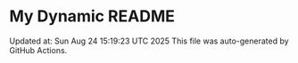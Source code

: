 # My Dynamic README
Updated at: Sun Aug 24 15:19:23 UTC 2025
This file was auto-generated by GitHub Actions.
